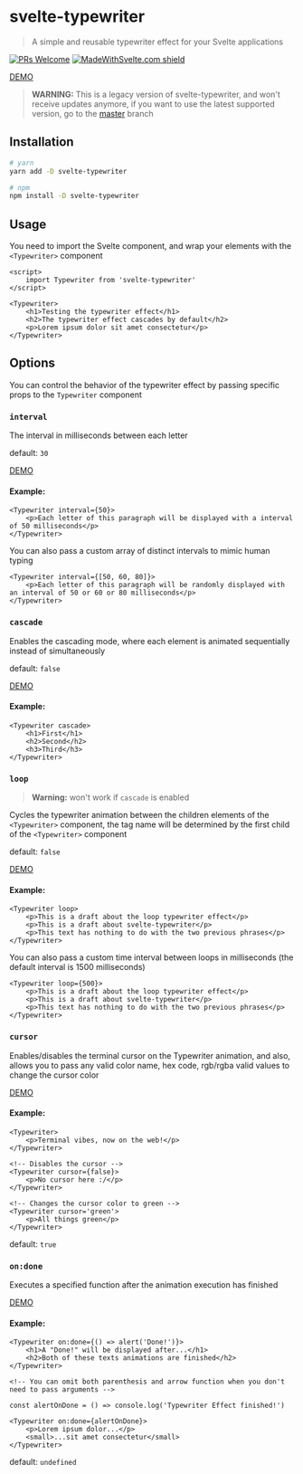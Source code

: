 # svelte-typewriter

> A simple and reusable typewriter effect for your Svelte applications

[![PRs Welcome](https://img.shields.io/badge/PRs-welcome-brightgreen.svg)](http://makeapullrequest.com)
[![MadeWithSvelte.com shield](https://madewithsvelte.com/storage/repo-shields/2074-shield.svg)](https://madewithsvelte.com/p/svelte-typewriter/shield-link)

[DEMO](https://svelte.dev/repl/9dfb73bfa9b34aeea4740fa23f5cde8a)

> **WARNING:** This is a legacy version of svelte-typewriter, and won't receive updates anymore, if you want to use the latest supported version, go to the [master](https://github.com/henriquehbr/svelte-typewriter) branch

## Installation

```bash
# yarn
yarn add -D svelte-typewriter

# npm
npm install -D svelte-typewriter
```

## Usage

You need to import the Svelte component, and wrap your elements with the `<Typewriter>` component

```svelte
<script>
	import Typewriter from 'svelte-typewriter'
</script>

<Typewriter>
	<h1>Testing the typewriter effect</h1>
	<h2>The typewriter effect cascades by default</h2>
	<p>Lorem ipsum dolor sit amet consectetur</p>
</Typewriter>
```

## Options

You can control the behavior of the typewriter effect by passing specific props to the `Typewriter` component

### `interval`

The interval in milliseconds between each letter

default: `30`

[DEMO](https://svelte.dev/repl/eb6caec159cf454b8f2bc98f3444fa8c)

#### Example:

```svelte
<Typewriter interval={50}>
	<p>Each letter of this paragraph will be displayed with a interval of 50 milliseconds</p>
</Typewriter>
```

You can also pass a custom array of distinct intervals to mimic human typing

```svelte
<Typewriter interval={[50, 60, 80]}>
	<p>Each letter of this paragraph will be randomly displayed with an interval of 50 or 60 or 80 milliseconds</p>
</Typewriter>
```

### `cascade`

Enables the cascading mode, where each element is animated sequentially instead of simultaneously

default: `false`

[DEMO](https://svelte.dev/repl/9ddb89942e954a2a90b553356952ff46)

#### Example:

```svelte
<Typewriter cascade>
	<h1>First</h1>
	<h2>Second</h2>
	<h3>Third</h3>
</Typewriter>
```

### `loop`

> **Warning:** won't work if `cascade` is enabled

Cycles the typewriter animation between the children elements of the `<Typewriter>` component, the tag name will be determined by the first child of the `<Typewriter>` component

default: `false`

[DEMO](https://svelte.dev/repl/e8b82d83f6c2444b97619238404bcd4d)

#### Example:

```svelte
<Typewriter loop>
	<p>This is a draft about the loop typewriter effect</p>
	<p>This is a draft about svelte-typewriter</p>
	<p>This text has nothing to do with the two previous phrases</p>
</Typewriter>
```

You can also pass a custom time interval between loops in milliseconds (the default interval is 1500 milliseconds)

```svelte
<Typewriter loop={500}>
	<p>This is a draft about the loop typewriter effect</p>
	<p>This is a draft about svelte-typewriter</p>
	<p>This text has nothing to do with the two previous phrases</p>
</Typewriter>
```

### `cursor`

Enables/disables the terminal cursor on the Typewriter animation, and also, allows you to pass any valid color name, hex code, rgb/rgba valid values to change the cursor color

[DEMO](https://svelte.dev/repl/6008b5aaff6f46e5909c63e795a19f5a)

#### Example:

```svelte
<Typewriter>
	<p>Terminal vibes, now on the web!</p>
</Typewriter>

<!-- Disables the cursor -->
<Typewriter cursor={false}>
	<p>No cursor here :/</p>
</Typewriter>

<!-- Changes the cursor color to green -->
<Typewriter cursor='green'>
	<p>All things green</p>
</Typewriter>
```

default: `true`

### `on:done`

Executes a specified function after the animation execution has finished

[DEMO](https://svelte.dev/repl/145cbf66c396497aa5338846077d53e0)

#### Example:

```svelte
<Typewriter on:done={() => alert('Done!')}>
	<h1>A "Done!" will be displayed after...</h1>
	<h2>Both of these texts animations are finished</h2>
</Typewriter>

<!-- You can omit both parenthesis and arrow function when you don't need to pass arguments -->

const alertOnDone = () => console.log('Typewriter Effect finished!')

<Typewriter on:done={alertOnDone}>
	<p>Lorem ipsum dolor...</p>
	<small>...sit amet consectetur</small>
</Typewriter>
```

default: `undefined`
